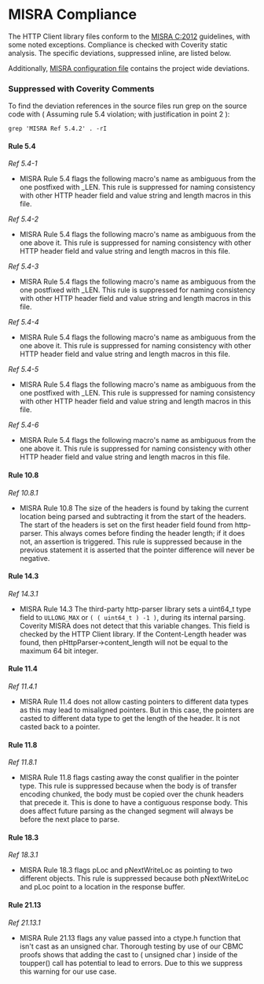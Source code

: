 # MISRA Compliance

The HTTP Client library files conform to the [MISRA C:2012](https://www.misra.org.uk)
guidelines, with some noted exceptions. Compliance is checked with Coverity static analysis.
The specific deviations, suppressed inline, are listed below.

Additionally, [MISRA configuration file](https://github.com/FreeRTOS/coreHTTP/blob/main/tools/coverity/misra.config) contains the project wide deviations.

### Suppressed with Coverity Comments
To find the deviation references in the source files run grep on the source code
with ( Assuming rule 5.4 violation; with justification in point 2 ):
```
grep 'MISRA Ref 5.4.2' . -rI
```

#### Rule 5.4
_Ref 5.4-1_

- MISRA Rule 5.4 flags the following macro's name as ambiguous from the
        one postfixed with _LEN. This rule is suppressed for naming consistency with
        other HTTP header field and value string and length macros in this file.

_Ref 5.4-2_

- MISRA Rule 5.4 flags the following macro's name as ambiguous from the one
        above it. This rule is suppressed for naming consistency with other HTTP
        header field and value string and length macros in this file.

_Ref 5.4-3_

- MISRA Rule 5.4 flags the following macro's name as ambiguous from the one
        postfixed with _LEN. This rule is suppressed for naming consistency with
        other HTTP header field and value string and length macros in this file.

_Ref 5.4-4_

- MISRA Rule 5.4 flags the following macro's name as ambiguous from the one
        above it. This rule is suppressed for naming consistency with other HTTP
        header field and value string and length macros in this file.

_Ref 5.4-5_

- MISRA Rule 5.4 flags the following macro's name as ambiguous from the one
        postfixed with _LEN. This rule is suppressed for naming consistency with
        other HTTP header field and value string and length macros in this file.

_Ref 5.4-6_

- MISRA Rule 5.4 flags the following macro's name as ambiguous from the one
        above it. This rule is suppressed for naming consistency with other HTTP
        header field and value string and length macros in this file.

#### Rule 10.8
_Ref 10.8.1_

- MISRA Rule 10.8 The size of the headers is found by taking the current location
       being parsed and subtracting it from the start of the headers. The start of
       the headers is set on the first header field found from http-parser. This always
       comes before finding the header length; if it does not, an assertion is triggered.
       This rule is suppressed because in the previous statement it is
       asserted that the pointer difference will never be negative.

#### Rule 14.3
_Ref 14.3.1_

- MISRA Rule 14.3 The third-party http-parser library sets a uint64_t type field to
       `ULLONG_MAX` or `( ( uint64_t ) -1 )`, during its internal parsing. Coverity MISRA
       does not detect that this variable changes. This field is checked by the HTTP
       Client library. If the Content-Length header was found, then pHttpParser->content_length
       will not be equal to the maximum 64 bit integer.

#### Rule 11.4
_Ref 11.4.1_

- MISRA Rule 11.4 does not allow casting pointers to different data types as this may lead
       to misaligned pointers. But in this case, the pointers are casted to different data
       type to get the length of the header. It is not casted back to a pointer.

#### Rule 11.8
_Ref 11.8.1_

- MISRA Rule 11.8 flags casting away the const qualifier in the pointer
       type. This rule is suppressed because when the body is of transfer
       encoding chunked, the body must be copied over the chunk headers that
       precede it. This is done to have a contiguous response body. This does
       affect future parsing as the changed segment will always be before the
       next place to parse.

#### Rule 18.3
_Ref 18.3.1_

-  MISRA Rule 18.3 flags pLoc and pNextWriteLoc as pointing to two different
       objects. This rule is suppressed because both pNextWriteLoc and pLoc
       point to a location in the response buffer.

#### Rule 21.13
_Ref 21.13.1_

-  MISRA Rule 21.13 flags any value passed into a ctype.h function that isn't cast
        as an unsigned char. Thorough testing by use of our CBMC proofs shows that adding
        the cast to ( unsigned char ) inside of the toupper() call has potential to lead
        to errors. Due to this we suppress this warning for our use case.
